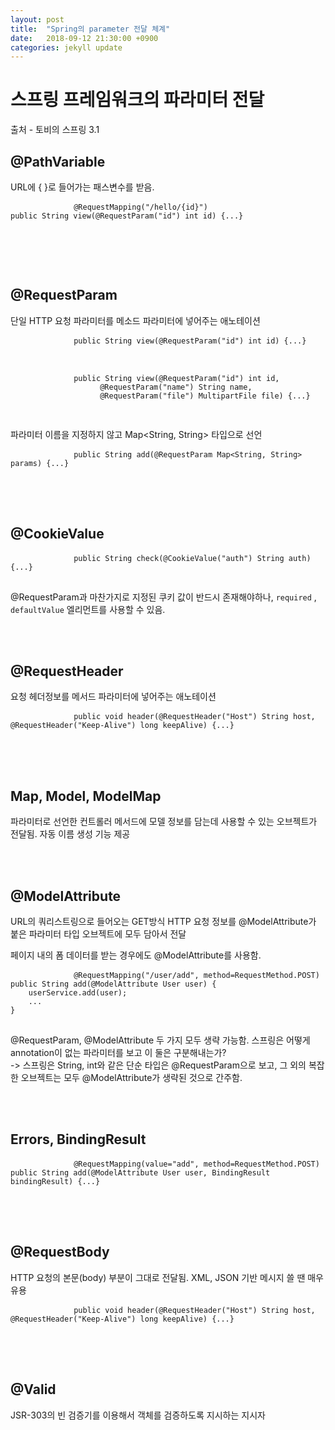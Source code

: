 ```yaml
---
layout: post
title:  "Spring의 parameter 전달 체계"
date:   2018-09-12 21:30:00 +0900
categories: jekyll update
---
```


<link rel="stylesheet" type="text/css" href="../lib/bootstrap-3.3.2-dist/css/bootstrap.min.css">
<link rel="stylesheet" type="text/css" href="../lib/highlight/styles/default.css">

<script src="../lib/jquery-3.3.1.min.js"></script>
<script src="../lib/bootstrap-3.3.2-dist/js/bootstrap.min.js"></script>
<script src="../lib/highlight/highlight.pack.js"></script>
<script>
	hljs.initHighlightingOnLoad();
</script>

<div class="container">
	<div class="jumbotron">
		<h1>스프링 프레임워크의 파라미터 전달</h1>
		<p>출처 - 토비의 스프링 3.1</p>
	</div>
	<article>
		<h1>@PathVariable</h1>
		<p>URL에 { }로 들어가는 패스변수를 받음.</p>
		<pre>
			<code>@RequestMapping("/hello/{id}")
public String view(@RequestParam("id") int id) {...}
            </code>
		</pre>
		<br> <br>
		<h1>@RequestParam</h1>
		<p>단일 HTTP 요청 파라미터를 메소드 파라미터에 넣어주는 애노테이션</p>
		<pre>
			<code>public String view(@RequestParam("id") int id) {...}
            </code>
		</pre>
		<pre>
			<code>public String view(@RequestParam("id") int id, 
                    @RequestParam("name") String name, 
                    @RequestParam("file") MultipartFile file) {...}
            </code>
		</pre>
		<p>파라미터 이름을 지정하지 않고 Map&lt;String, String&gt; 타입으로 선언</p>
		<pre>
			<code>public String add(@RequestParam Map&lt;String, String&gt; params) {...}</code>
        </pre>
		<br> <br>
		<h1>@CookieValue</h1>
		<pre>
			<code>public String check(@CookieValue("auth") String auth) {...}</code>
		</pre>
		<p>
			@RequestParam과 마찬가지로 지정된 쿠키 값이 반드시 존재해야하나,
			<code>required</code>
			,
			<code>defaultValue</code>
			엘리먼트를 사용할 수 있음.
		</p>
		<br> <br>
		<h1>@RequestHeader</h1>
		<p>요청 헤더정보를 메서드 파라미터에 넣어주는 애노테이션</p>
		<pre>
			<code>public void header(@RequestHeader("Host") String host, @RequestHeader("Keep-Alive") long keepAlive) {...}</code>
        </pre>
		<br> <br>
		<h1>Map, Model, ModelMap</h1>
		<p>파라미터로 선언한 컨트롤러 메서드에 모델 정보를 담는데 사용할 수 있는 오브젝트가 전달됨. 자동 이름 생성 기능 제공</p>
		<br> <br>
		<h1>@ModelAttribute</h1>
		<p>URL의 쿼리스트링으로 들어오는 GET방식 HTTP 요청 정보를 @ModelAttribute가 붙은 파라미터 타입 오브젝트에 모두 담아서 전달</p>
		<p>페이지 내의 폼 데이터를 받는 경우에도 @ModelAttribute를 사용함.</p>
		<pre>
			<code>@RequestMapping("/user/add", method=RequestMethod.POST)
public String add(@ModelAttribute User user) {
    userService.add(user);
    ...
}</code>
		</pre>
		<p>
			@RequestParam, @ModelAttribute 두 가지 모두 생략 가능함. 스프링은 어떻게 annotation이 없는 파라미터를 보고 이 둘은 구분해내는가?<br> -> 스프링은 String, int와 같은 단순 타입은 @RequestParam으로 보고, 그 외의 복잡한 오브젝트는 모두 @ModelAttribute가 생략된 것으로
			간주함.
		</p>
		<br> <br>
		<h1>Errors, BindingResult</h1>
		<pre>
			<code>@RequestMapping(value="add", method=RequestMethod.POST)
public String add(@ModelAttribute User user, BindingResult bindingResult) {...}</code>
        </pre>
		<br> <br>
		<h1>@RequestBody</h1>
		<p>HTTP 요청의 본문(body) 부분이 그대로 전달됨. XML, JSON 기반 메시지 쓸 땐 매우 유용</p>
		<pre>
			<code>public void header(@RequestHeader("Host") String host, @RequestHeader("Keep-Alive") long keepAlive) {...}</code>
        </pre>
		<br> <br>
		<h1>@Valid</h1>
		<p>JSR-303의 빈 검증기를 이용해서 객체를 검증하도록 지시하는 지시자</p>
	</article>
</div>


[jekyll-docs]: https://jekyllrb.com/docs/home
[jekyll-gh]:   https://github.com/jekyll/jekyll
[jekyll-talk]: https://talk.jekyllrb.com/
